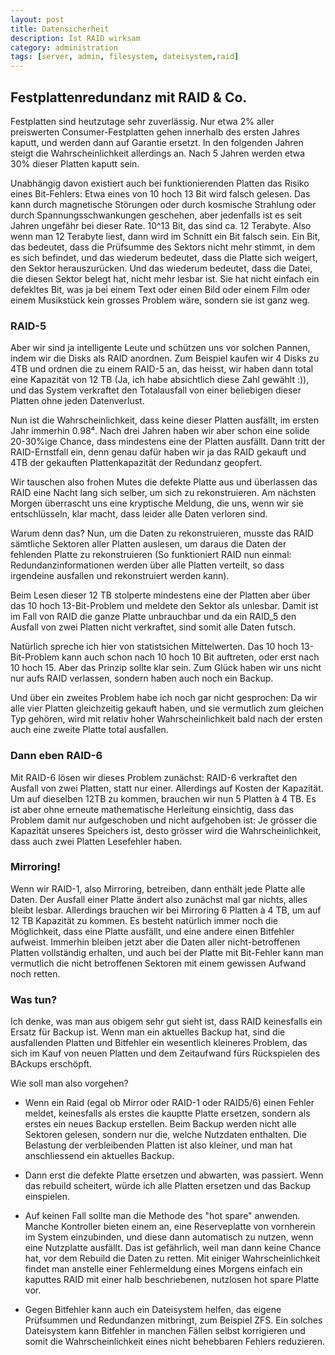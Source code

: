 ```yaml
---
layout: post
title: Datensicherheit
description: Ist RAID wirksam
category: administration
tags: [server, admin, filesystem, dateisystem,raid]
---
```


## Festplattenredundanz mit RAID & Co.

Festplatten sind heutzutage sehr zuverlässig. Nur etwa 2% aller preiswerten Consumer-Festplatten gehen innerhalb des ersten Jahres kaputt, und werden dann auf Garantie ersetzt. 
In den folgenden Jahren steigt die Wahrscheinlichkeit allerdings an. Nach 5 Jahren werden etwa 30% dieser Platten kaputt sein.
 
Unabhängig davon existiert auch bei funktionierenden Platten das Risiko eines Bit-Fehlers: Etwa eines von 10 hoch 13 Bit wird falsch gelesen. Das kann durch magnetische Störungen oder
durch kosmische Strahlung oder durch Spannungsschwankungen geschehen, aber jedenfalls ist es seit Jahren ungefähr bei dieser Rate. 10^13 Bit, das sind ca. 12 Terabyte. Also wenn man
12 Terabyte liest, dann wird im Schnitt ein Bit falsch sein. Ein Bit, das bedeutet, dass die Prüfsumme des Sektors nicht mehr stimmt, in dem es sich befindet, und das wiederum 
bedeutet, dass die Platte sich weigert, den Sektor herauszurücken. Und das wiederum bedeutet, dass die Datei, die diesen Sektor belegt hat, nicht mehr lesbar ist. 
Sie hat nicht einfach ein defekltes Bit, was ja bei einem Text oder einen Bild oder einem Film oder einem Musikstück kein grosses Problem wäre, sondern sie ist ganz weg.

### RAID-5

Aber wir sind ja intelligente Leute und schützen uns vor solchen Pannen, indem wir die Disks als RAID anordnen. Zum Beispiel kaufen wir 4 Disks zu 4TB und ordnen die zu einem
RAID-5 an, das heisst, wir haben dann total eine Kapazität von 12 TB (Ja, ich habe absichtlich diese Zahl gewählt :)), und das System verkraftet den Totalausfall von einer beliebigen
dieser Platten ohne jeden Datenverlust.

Nun ist die Wahrscheinlichkeit, dass keine dieser Platten ausfällt, im ersten Jahr immerhin 0.98⁴. Nach drei Jahren haben wir aber schon eine solide 20-30%ige Chance, dass 
mindestens eine der Platten ausfällt. Dann tritt der RAID-Ernstfall ein, denn genau dafür haben wir ja das RAID gekauft und 4TB der gekauften Plattenkapazität der Redundanz geopfert.

Wir tauschen also frohen Mutes die defekte Platte aus und überlassen das RAID eine Nacht lang sich selber, um sich zu rekonstruieren.
Am nächsten Morgen überrascht uns eine kryptische Meldung, die uns, wenn wir sie entschlüsseln,  klar macht, dass leider alle Daten verloren sind.

Warum denn das?
Nun, um die Daten zu rekonstruieren, musste das RAID sämtliche Sektoren aller Platten auslesen, um daraus die Daten der fehlenden Platte zu rekonstruieren (So funktioniert RAID
nun einmal: Redundanzinformationen werden über alle Platten verteilt, so dass irgendeine ausfallen und rekonstruiert werden kann).

Beim Lesen dieser 12 TB stolperte mindestens eine der Platten aber über das 10 hoch 13-Bit-Problem und meldete den Sektor als unlesbar. Damit ist im Fall von RAID die ganze Platte 
unbrauchbar und da ein RAID_5 den Ausfall von zwei Platten nicht verkraftet, sind somit alle Daten futsch.

Natürlich spreche ich hier von statistsichen Mittelwerten. Das 10 hoch 13-Bit-Problem kann auch schon nach 10 hoch 10 Bit auftreten, oder erst nach 10 hoch 15. Aber das Prinzip
sollte klar sein. Zum Glück haben wir uns nicht nur aufs RAID verlassen, sondern haben auch noch ein Backup.

Und über ein zweites Problem habe ich noch gar nicht gesprochen: Da wir alle vier Platten gleichzeitig gekauft haben, und sie vermutlich zum gleichen Typ gehören, wird mit relativ hoher 
Wahrscheinlichkeit bald nach der ersten auch eine zweite Platte total ausfallen.

### Dann eben RAID-6

Mit RAID-6 lösen wir dieses Problem zunächst: RAID-6 verkraftet den Ausfall von zwei Platten, statt nur einer. Allerdings auf Kosten der Kapazität. Um auf dieselben 12TB zu kommen,
brauchen wir nun 5 Platten à 4 TB.
Es ist aber ohne erneute mathematische Herleitung einsichtig, dass das Problem damit nur aufgeschoben und nicht aufgehoben ist: Je grösser die Kapazität unseres Speichers ist, desto
grösser wird die Wahrscheinlichkeit, dass auch zwei Platten Lesefehler haben.

### Mirroring!

Wenn wir RAID-1, also Mirroring, betreiben, dann enthält jede Platte alle Daten. Der Ausfall einer Platte ändert also zunächst mal gar nichts, alles bleibt lesbar. Allerdings brauchen wir 
bei Mirroring 6 Platten à 4 TB, um auf 12 TB Kapazität zu kommen. Es besteht natürlich immer noch die Möglichkeit, dass eine Platte ausfällt, und eine andere einen Bitfehler aufweist.
Immerhin bleiben jetzt aber die Daten aller nicht-betroffenen Platten vollständig erhalten, und auch bei der Platte mit Bit-Fehler kann man vermutlich die nicht betroffenen Sektoren mit
einem gewissen Aufwand noch retten.

### Was tun?

Ich denke, was man aus obigem sehr gut sieht ist, dass RAID keinesfalls ein Ersatz für Backup ist. Wenn man ein aktuelles Backup hat, sind die ausfallenden Platten und Bitfehler ein
wesentlich kleineres Problem, das sich im Kauf von neuen Platten und dem Zeitaufwand fürs Rückspielen des BAckups erschöpft.

Wie soll man also vorgehen?

- Wenn ein Raid (egal ob Mirror oder RAID-1 oder RAID5/6) einen Fehler meldet, keinesfalls als erstes die kauptte Platte ersetzen, sondern als erstes ein neues Backup erstellen. Beim
Backup werden nicht alle Sektoren gelesen, sondern nur die, welche Nutzdaten enthalten. Die Belastung der verbleibenden Platten ist also kleiner, und man hat anschliessend ein
aktuelles Backup.

- Dann erst die defekte Platte ersetzen und abwarten, was passiert. Wenn das rebuild scheitert, würde ich alle Platten ersetzen und das Backup einspielen.

- Auf keinen Fall sollte man die Methode des "hot spare" anwenden. Manche Kontroller bieten einem an, eine Reserveplatte von vornherein im System einzubinden, und diese dann 
automatisch zu nutzen, wenn eine Nutzplatte ausfällt. Das ist gefährlich, weil man dann keine Chance hat, vor dem Rebuild die Daten zu retten. Mit einiger Wahrscheinlichkeit findet
man anstelle einer Fehlermeldung eines Morgens einfach ein kaputtes RAID mit einer halb beschriebenen, nutzlosen hot spare Platte vor.


- Gegen Bitfehler kann auch ein Dateisystem helfen, das eigene Prüfsummen und Redundanzen mitbringt, zum Beispiel ZFS. Ein solches Dateisystem kann Bitfehler in manchen Fällen selbst
korrigieren und somit die Wahrscheinlichkeit eines nicht behebbaren Fehlers reduzieren.
